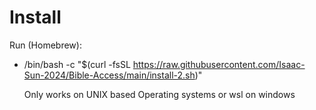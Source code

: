 
# Install

Run (Homebrew):
- /bin/bash -c "$(curl -fsSL https://raw.githubusercontent.com/Isaac-Sun-2024/Bible-Access/main/install-2.sh)"

  Only works on UNIX based Operating systems or wsl on windows

